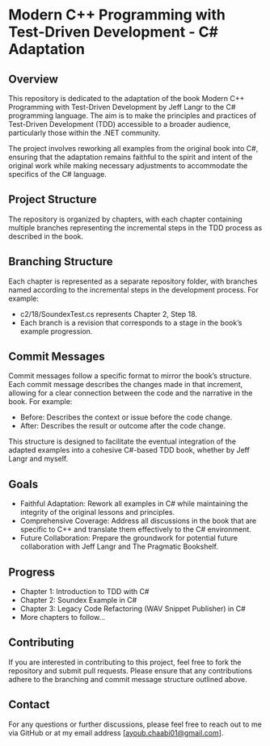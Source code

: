 # Modern C++ Programming with Test-Driven Development - C# Adaptation
## Overview

This repository is dedicated to the adaptation of the book Modern C++ Programming with Test-Driven Development by Jeff Langr to the C# programming language. The aim is to make the principles and practices of Test-Driven Development (TDD) accessible to a broader audience, particularly those within the .NET community.

The project involves reworking all examples from the original book into C#, ensuring that the adaptation remains faithful to the spirit and intent of the original work while making necessary adjustments to accommodate the specifics of the C# language.

## Project Structure

The repository is organized by chapters, with each chapter containing multiple branches representing the incremental steps in the TDD process as described in the book.

## Branching Structure

Each chapter is represented as a separate repository folder, with branches named according to the incremental steps in the development process. For example:

 - c2/18/SoundexTest.cs represents Chapter 2, Step 18.
 - Each branch is a revision that corresponds to a stage in the book’s example progression.

## Commit Messages

Commit messages follow a specific format to mirror the book’s structure. Each commit message describes the changes made in that increment, allowing for a clear connection between the code and the narrative in the book. For example:

 - Before: Describes the context or issue before the code change.
 - After: Describes the result or outcome after the code change.

This structure is designed to facilitate the eventual integration of the adapted examples into a cohesive C#-based TDD book, whether by Jeff Langr and myself.

## Goals

 - Faithful Adaptation: Rework all examples in C# while maintaining the integrity of the original lessons and principles.
 - Comprehensive Coverage: Address all discussions in the book that are specific to C++ and translate them effectively to the C# environment.
 - Future Collaboration: Prepare the groundwork for potential future collaboration with Jeff Langr and The Pragmatic Bookshelf.
 
## Progress
 - Chapter 1: Introduction to TDD with C#
 - Chapter 2: Soundex Example in C#
 - Chapter 3: Legacy Code Refactoring (WAV Snippet Publisher) in C#
 - More chapters to follow…
 
## Contributing

If you are interested in contributing to this project, feel free to fork the repository and submit pull requests. Please ensure that any contributions adhere to the branching and commit message structure outlined above.

## Contact

For any questions or further discussions, please feel free to reach out to me via GitHub or at my email address [ayoub.chaabi01@gmail.com].


